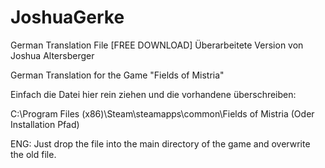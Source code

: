 # JoshuaGerke
German Translation File [FREE DOWNLOAD]   Überarbeitete Version von Joshua Altersberger

German Translation for the Game "Fields of Mistria"

Einfach die Datei hier rein ziehen und die vorhandene überschreiben:

C:\Program Files (x86)\Steam\steamapps\common\Fields of Mistria
(Oder Installation Pfad)

ENG: Just drop the file into the main directory of the game and overwrite the old file.
